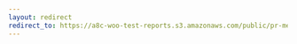 ```yaml
---
layout: redirect
redirect_to: https://a8c-woo-test-reports.s3.amazonaws.com/public/pr-merge/40099/api/index.html
---
```

